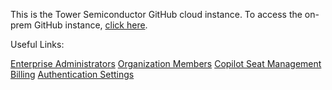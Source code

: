 This is the Tower Semiconductor GitHub cloud instance.  To access the on-prem GitHub instance, [click here](http://jaz-github.corp.towersemi.com).

Useful Links:

<a href=https://github.com/enterprises/towerjazz/admins>Enterprise Administrators</a>
<a href=https://github.com/orgs/Tower-Semiconductor/people>Organization Members</a>
<a href=https://github.com/organizations/Tower-Semiconductor/settings/copilot/seat_management>Copilot Seat Management</a>
<a href=https://github.com/enterprises/towerjazz/billing>Billing</a>
<a href=https://github.com/enterprises/towerjazz/settings/security>Authentication Settings</a>
